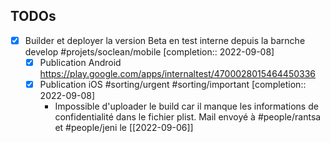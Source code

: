 ## TODOs

- [x] Builder et deployer la version Beta en test interne depuis la barnche develop #projets/soclean/mobile [completion:: 2022-09-08]
	- [x] Publication Android https://play.google.com/apps/internaltest/4700028015464450336
	- [x] Publication iOS #sorting/urgent #sorting/important [completion:: 2022-09-08]
		- Impossible d'uploader le build car il manque les informations de confidentialité dans le fichier plist. Mail envoyé à #people/rantsa et #people/jeni  le [[2022-09-06]]

